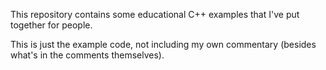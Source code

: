 This repository contains some educational C++ examples that I've put together for people.

This is just the example code, not including my own commentary (besides what's in the comments themselves).
